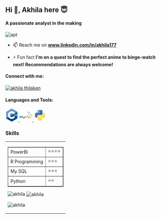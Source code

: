 <h2 align="left">Hi 👋, Akhila here 😇

<h4 align="left">A passionate analyst in the making</h3>


<p align="left"> <img src="https://komarev.com/ghpvc/?username=apt&label=Profile%20views&color=ff448e&style=flat-square" alt="apt" /> </p>

- 📫 Reach me on **www.linkedin.com/in/akhila177**

- ⚡ Fun fact **I'm on a quest to find the perfect anime to binge-watch next! Recommendations are always welcome!**

<h4 align="left">Connect with me:</h4>
<p align="left">
<a href="https://linkedin.com/in/akhila thilakan" target="blank"><img align="center" src="https://raw.githubusercontent.com/rahuldkjain/github-profile-readme-generator/master/src/images/icons/Social/linked-in-alt.svg" alt="akhila thilakan" height="30" width="40" /></a>
</p>

<h4 align="left">Languages and Tools:</h4>
<p align="left"> <a href="https://www.w3schools.com/cpp/" target="_blank" rel="noreferrer"> <img src="https://raw.githubusercontent.com/devicons/devicon/master/icons/cplusplus/cplusplus-original.svg" alt="cplusplus" width="40" height="40"/> </a> <a href="https://www.mysql.com/" target="_blank" rel="noreferrer"> <img src="https://raw.githubusercontent.com/devicons/devicon/master/icons/mysql/mysql-original-wordmark.svg" alt="mysql" width="40" height="40"/> </a> <a href="https://www.python.org" target="_blank" rel="noreferrer"> <img src="https://raw.githubusercontent.com/devicons/devicon/master/icons/python/python-original.svg" alt="python" width="40" height="40"/> </a> </p>

<h3>Skills</h3>
<table cellspacing = "10">
  <tr>
    <td>  <table border = "1">
        <tr>
          <td>PowerBi</td>
          <td>⭐️⭐️⭐️⭐️</td>
        </tr>
        <tr>
          <td>R Programming</td>
          <td>⭐️⭐️⭐️</td>
        </tr>
        <tr>
          <td>My SQL</td>
          <td>⭐️⭐️⭐️</td>
        </tr>
        <tr>
          <td>Python</td>
          <td>⭐️⭐️</td>
        </tr>
        <tr>
      </table>

<p><img align="left" src="https://github-readme-stats.vercel.app/api/top-langs?username=akhila&show_icons=true&theme=dracula&title_color=e63b7a&text_color=f4a4c0&locale=en&layout=compact" alt="akhila" /></p>
<p>&nbsp;<img align="center" src="https://github-readme-stats.vercel.app/api?username=akhila&show_icons=true&theme=radical&title_color=e63b7a&text_color=f4a3c0&locale=en" alt="akhila" /></p>
<p><img align="center" src="https://github-readme-streak-stats.herokuapp.com/?user=akhila&theme=highcontrast" alt="akhila" /></p>

